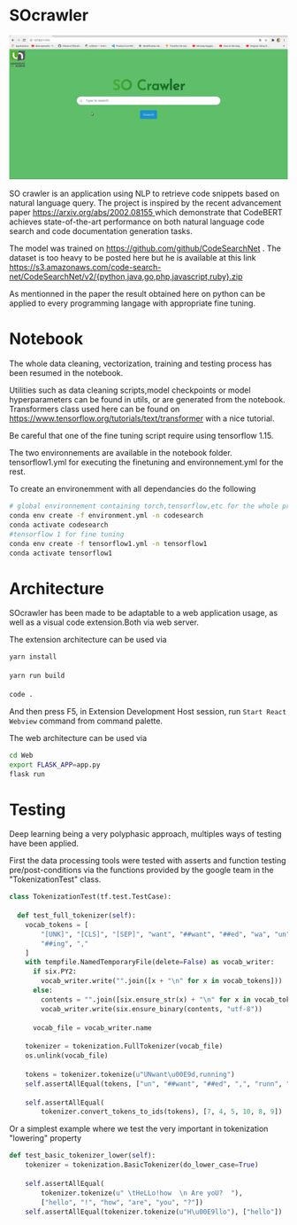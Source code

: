 # SOcrawler

![SOCrawler](./SOCrawler.gif)

SO crawler is an application using  NLP to retrieve code snippets based on natural language query. The project is inspired by the recent advancement  paper  [https://arxiv.org/abs/2002.08155 ](https://arxiv.org/abs/2002.08155) which demonstrate that CodeBERT achieves state-of-the-art performance on both natural language code search and code documentation generation tasks. 



The model was trained on https://github.com/github/CodeSearchNet . The dataset is too heavy to be posted here but he is available at this link https://s3.amazonaws.com/code-search-net/CodeSearchNet/v2/{python,java,go,php,javascript,ruby}.zip 



As mentionned in the paper the result obtained here on python can be applied to every programming langage with appropriate fine tuning. 



# Notebook



The whole data cleaning, vectorization, training and testing process has been resumed in the notebook. 



Utilities such as data cleaning scripts,model checkpoints or model hyperparameters can be found in utils, or are generated from the notebook. Transformers class used here can be found on  https://www.tensorflow.org/tutorials/text/transformer with a nice tutorial. 

Be careful that one of the fine tuning script require using tensorflow 1.15.

The two environnements are available in the notebook folder. tensorflow1.yml for executing the finetuning and environnement.yml for the rest.

To create an environemment with all dependancies do the following



```bash
# global environnement containing torch,tensorflow,etc for the whole project
conda env create -f environment.yml -n codesearch
conda activate codesearch
#tensorflow 1 for fine tuning 
conda env create -f tensorflow1.yml -n tensorflow1
conda activate tensorflow1
```



# Architecture

SOcrawler has been made to be adaptable to a web application usage, as well as a visual code extension.Both via web server. 



The extension architecture can be used via 

```bash
yarn install

yarn run build

code .
```

And then press F5, in Extension Development Host session, run `Start React Webview` command from command palette.



The web architecture can be used via



```bash
cd Web
export FLASK_APP=app.py
flask run
```



# Testing

Deep learning being a very polyphasic approach, multiples ways of testing have been applied.

First the data processing tools were tested with asserts and function testing pre/post-conditions via the functions provided by the google team in the "TokenizationTest" class. 

```python
class TokenizationTest(tf.test.TestCase):

  def test_full_tokenizer(self):
    vocab_tokens = [
        "[UNK]", "[CLS]", "[SEP]", "want", "##want", "##ed", "wa", "un", "runn",
        "##ing", ","
    ]
    with tempfile.NamedTemporaryFile(delete=False) as vocab_writer:
      if six.PY2:
        vocab_writer.write("".join([x + "\n" for x in vocab_tokens]))
      else:
        contents = "".join([six.ensure_str(x) + "\n" for x in vocab_tokens])
        vocab_writer.write(six.ensure_binary(contents, "utf-8"))

      vocab_file = vocab_writer.name

    tokenizer = tokenization.FullTokenizer(vocab_file)
    os.unlink(vocab_file)

    tokens = tokenizer.tokenize(u"UNwant\u00E9d,running")
    self.assertAllEqual(tokens, ["un", "##want", "##ed", ",", "runn", "##ing"])

    self.assertAllEqual(
        tokenizer.convert_tokens_to_ids(tokens), [7, 4, 5, 10, 8, 9])
```

Or a simplest example where we test the very important in tokenization "lowering" property 

```python
def test_basic_tokenizer_lower(self):
    tokenizer = tokenization.BasicTokenizer(do_lower_case=True)

    self.assertAllEqual(
        tokenizer.tokenize(u" \tHeLLo!how  \n Are yoU?  "),
        ["hello", "!", "how", "are", "you", "?"])
    self.assertAllEqual(tokenizer.tokenize(u"H\u00E9llo"), ["hello"])
```



